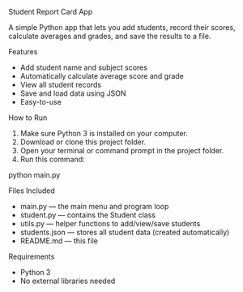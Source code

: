 Student Report Card App 

A simple Python app that lets you add students, record their scores, calculate averages and grades, and save the results to a file.

Features

* Add student name and subject scores
* Automatically calculate average score and grade
* View all student records
* Save and load data using JSON
* Easy-to-use 

How to Run

1. Make sure Python 3 is installed on your computer.
2. Download or clone this project folder.
3. Open your terminal or command prompt in the project folder.
4. Run this command:

python main.py


Files Included

* main.py — the main menu and program loop
* student.py — contains the Student class
* utils.py — helper functions to add/view/save students
* students.json — stores all student data (created automatically)
* README.md — this file

Requirements

* Python 3
* No external libraries needed 

